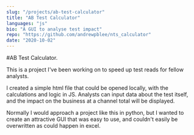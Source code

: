 ```yaml
---
slug: "/projects/ab-test-calculator"
title: "AB Test Calculator"
languages: "js"
bio: "A GUI to analyse test impact"
repo: "https://github.com/andrewpblee/nts_calculator"
date: "2020-10-02"
---
```


#AB Test Calculator<span>.</span>

This is a project I've been working on to speed up test reads for fellow analysts.

I created a simple html file that could be opened locally, with the calculations and logic in JS. Analysts can input data about the test itself, and the impact on the business at a channel total will be displayed.

Normally I would approach a project like this in python, but I wanted to create an attractive GUI that was easy to use, and couldn't easily be overwritten as could happen in excel.
